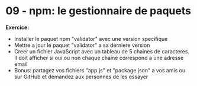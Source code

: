 # 09 - npm: le gestionnaire de paquets

**Exercice:**
- Installer le paquet npm "validator" avec une version specifique
- Mettre a jour le paquet "validator" a sa derniere version
- Creer un fichier JavaScript avec un tableau de 5 chaines de caracteres. Il doit afficher si oui ou non chaque chaine correspond a une adresse email
- Bonus: partagez vos fichiers "app.js" et "package.json" a vos amis ou sur GitHub et demandez aux personnes de les essayer
